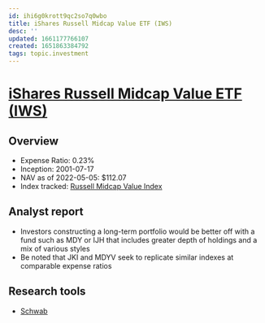 ```yaml
---
id: ihi6g0krott9qc2so7q0wbo
title: iShares Russell Midcap Value ETF (IWS)
desc: ''
updated: 1661177766107
created: 1651863384792
tags: topic.investment
---
```

# [iShares Russell Midcap Value ETF (IWS)](https://etfdb.com/etf/IWS/#etf-ticker-profile)

## Overview

- Expense Ratio: 0.23%
- Inception: 2001-07-17
- NAV as of 2022-05-05: $112.07
- Index tracked: [Russell Midcap Value Index](https://etfdb.com/index/russell-midcap-value-index/)

## Analyst report

- Investors constructing a long-term portfolio would be better off with a fund such as MDY or IJH that includes greater depth of holdings and a mix of various styles
- Be noted that JKI and MDYV seek to replicate similar indexes at comparable expense ratios

## Research tools

- [Schwab](https://www.schwab.com/research/etfs/quotes/summary/iws)
